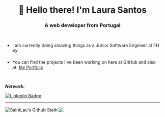 
<h1 align="center"> 🙌 Hello there! I'm Laura Santos</h1>
<h3 align="center">A web developer from Portugal</h3>
<br>

- I am currently doing amazing things as a Junior Software Engineer at FH 👓

- You can find the projects I've been working on here at GitHub and also at: [My Portfolio](https://lauraportfolio.netlify.app/)


<br>


<i>**Network:**</i><br>

[![Linkedin Badge](https://img.shields.io/badge/-LinkedIn-blue?style=flat-square&logo=Linkedin&logoColor=white&link=https://www.linkedin.com/in/laura-santos16/)](https://www.linkedin.com/in/laura-santos16/)


---

<img align="left" alt="SaintLau's Github Stath" src="https://github-readme-stats.vercel.app/api?username=SaintLau&show_icons=true&hide_border=true&theme=tokyonight" />


<a href="https://github.com/SaintLau/github-readme-stats">
  <img src="https://github-readme-stats.vercel.app/api/top-langs/?username=SaintLau&layout=compact&theme=tokyonight&hide_border=true" />
</a>


